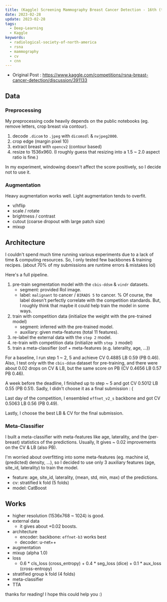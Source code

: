 ```yaml
---
title: (Kaggle) Screening Mammography Breast Cancer Detection - 16th (top 1%) place solution
date: 2023-02-28
update: 2023-02-28
tags:
  - Deep-Learning
  - Kaggle
keywords:
  - radiological-society-of-north-america
  - rsna
  - mammography
  - cv
  - cnn
---
```


* Original Post : <https://www.kaggle.com/competitions/rsna-breast-cancer-detection/discussion/391133>

## Data

### Preprocessing

My preprocessing code heavily depends on the public notebooks (eg. remove letters, crop breast via contour).

1. decode `.dicom` to `.jpeg` with `dicomsdl` & `nvjpeg2000`.
2. crop edge (margin pixel 10)
3. extract breast with `opencv2` (contour based)
4. resize to 1536x960. (I roughly guess that resizing into a 1.5 ~ 2.0 aspect ratio is fine.)

In my experiment, windowing doesn't affect the score positively, so I decide not to use it.

### Augmentation

Heavy augmentation works well. Light augmentation tends to overfit.

* v/hflip
* scale / rotate
* brightness / contrast
* cutout (coarse dropout with large patch size)
* mixup

## Architecture

I couldn't spend much time running various experiments due to a lack of time & computing resources. So, I only tested few backbones & training recipes. (about 70% of my submissions are runtime errors & mistakes lol)

Here's a full pipeline.

1. pre-train segmentation model with the `cbis-ddsm` & `vindr` datasets.
    * segment: provided RoI image.
    * label: `malignant` to cancer / `BIRADS 5` to cancer.
    % Of course, the label doesn't perfectly correlate with the competition standards. But, I roughly think that maybe it could help train the model in some ways.
2. train with competition data (initialize the weight with the pre-trained model)
   * segment: inferred with the pre-trained model.
   * auxiliary: given meta-features (total 11 features).
3. re-label the external data with the `step 2` model.
4. re-train with competition data (initialize with `step 3` model)
5. train a meta-classifier (oof + meta-features (e.g. laterality, age, ...))

For a baseline, I run step 1 ~ 2, 5 and achieve CV 0.4885 LB 0.59 (PB 0.46). Also, I test only with the `cbis-ddsm` dataset for pre-training, and there were about 0.02 drops on CV & LB, but the same score on PB (CV 0.4656 LB 0.57 PB 0.46).

A week before the deadline, I finished up to step ~ 5 and got CV 0.5012 LB 0.55 (PB 0.51). Sadly, I didn't choose it as a final submission : (

Last day of the competition, I ensembled `effnet_v2_s` backbone and got CV 0.5063 LB 0.56 (PB 0.49).

Lastly, I choose the best LB & CV for the final submission.

### Meta-Classifier

I built a meta-classifier with meta-features like age, laterality, and the (per-breast) statistics of the predictions. Usually, It gives ~ 0.02 improvements on the CV & LB (also PB).

I'm worried about overfitting into some meta-features (eg. machine id, (predicted) density, ...), so I decided to use only 3 auxiliary features (age, site_id, laterality) to train the model.

* feature: age, site_id, laterality, (mean, std, min, max) of the predictions.
* cv: stratified k fold (5 folds)
* model: CatBoost

## Works

* higher resolution (1536x768 ~ 1024) is good.
* external data
  * it gives about +0.02 boosts.
* architecture
  * encoder: backbone: `effnet-b3` works best
  * decoder: u-net++
* augmentation
* mixup (alpha 1.0)
* loss
  * 0.6 * cls_loss (cross_entropy) + 0.4 * seg_loss (dice) + 0.1 * aux_loss (cross-entropy)
* stratified group k fold (4 folds)
* meta-classifier
* TTA

thanks for reading! I hope this could help you :)
